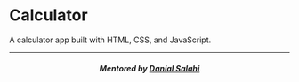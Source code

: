 # Calculator
<p>A calculator app built with HTML, CSS, and JavaScript.</p>

<hr>

<h5 align="center"><em>Mentored by <a href="https://github.com/dansalahi" target="_blank">Danial Salahi</a></em></h5>